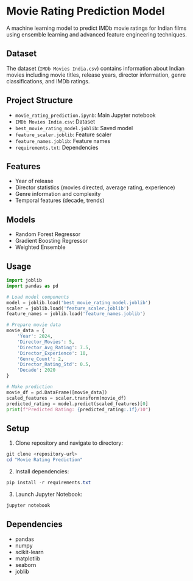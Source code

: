 # Movie Rating Prediction Model

A machine learning model to predict IMDb movie ratings for Indian films using ensemble learning and advanced feature engineering techniques.

## Dataset
The dataset (`IMDb Movies India.csv`) contains information about Indian movies including movie titles, release years, director information, genre classifications, and IMDb ratings.

## Project Structure
- `movie_rating_prediction.ipynb`: Main Jupyter notebook
- `IMDb Movies India.csv`: Dataset
- `best_movie_rating_model.joblib`: Saved model
- `feature_scaler.joblib`: Feature scaler
- `feature_names.joblib`: Feature names
- `requirements.txt`: Dependencies

## Features
- Year of release
- Director statistics (movies directed, average rating, experience)
- Genre information and complexity
- Temporal features (decade, trends)

## Models
- Random Forest Regressor
- Gradient Boosting Regressor
- Weighted Ensemble

## Usage
```python
import joblib
import pandas as pd

# Load model components
model = joblib.load('best_movie_rating_model.joblib')
scaler = joblib.load('feature_scaler.joblib')
feature_names = joblib.load('feature_names.joblib')

# Prepare movie data
movie_data = {
    'Year': 2024,
    'Director_Movies': 5,
    'Director_Avg_Rating': 7.5,
    'Director_Experience': 10,
    'Genre_Count': 2,
    'Director_Rating_Std': 0.5,
    'Decade': 2020
}

# Make prediction
movie_df = pd.DataFrame([movie_data])
scaled_features = scaler.transform(movie_df)
predicted_rating = model.predict(scaled_features)[0]
print(f"Predicted Rating: {predicted_rating:.1f}/10")
```

## Setup
1. Clone repository and navigate to directory:
```powershell
git clone <repository-url>
cd "Movie Rating Prediction"
```

2. Install dependencies:
```powershell
pip install -r requirements.txt
```

3. Launch Jupyter Notebook:
```powershell
jupyter notebook
```

## Dependencies
- pandas
- numpy
- scikit-learn
- matplotlib
- seaborn
- joblib
